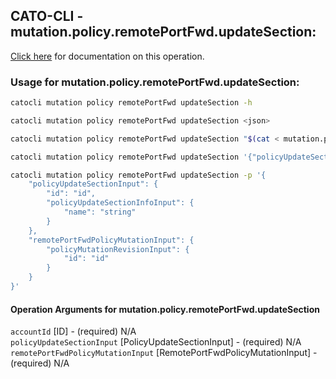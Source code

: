
## CATO-CLI - mutation.policy.remotePortFwd.updateSection:
[Click here](https://api.catonetworks.com/documentation/#mutation-mutation.policy.remotePortFwd.updateSection) for documentation on this operation.

### Usage for mutation.policy.remotePortFwd.updateSection:

```bash
catocli mutation policy remotePortFwd updateSection -h

catocli mutation policy remotePortFwd updateSection <json>

catocli mutation policy remotePortFwd updateSection "$(cat < mutation.policy.remotePortFwd.updateSection.json)"

catocli mutation policy remotePortFwd updateSection '{"policyUpdateSectionInput":{"id":"id","policyUpdateSectionInfoInput":{"name":"string"}},"remotePortFwdPolicyMutationInput":{"policyMutationRevisionInput":{"id":"id"}}}'

catocli mutation policy remotePortFwd updateSection -p '{
    "policyUpdateSectionInput": {
        "id": "id",
        "policyUpdateSectionInfoInput": {
            "name": "string"
        }
    },
    "remotePortFwdPolicyMutationInput": {
        "policyMutationRevisionInput": {
            "id": "id"
        }
    }
}'
```

#### Operation Arguments for mutation.policy.remotePortFwd.updateSection ####

`accountId` [ID] - (required) N/A    
`policyUpdateSectionInput` [PolicyUpdateSectionInput] - (required) N/A    
`remotePortFwdPolicyMutationInput` [RemotePortFwdPolicyMutationInput] - (required) N/A    
